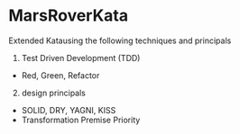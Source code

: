 # MarsRoverKata

Extended Katausing the following techniques and principals

1. Test Driven Development (TDD)
  - Red, Green, Refactor
    
2. design principals
  - SOLID, DRY, YAGNI, KISS
  - Transformation Premise Priority

